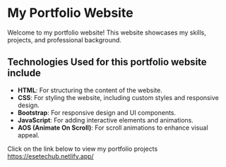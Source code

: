# My Portfolio Website

Welcome to my portfolio website! This website showcases my skills, projects, and professional background.


## Technologies Used for this portfolio website include

- **HTML**: For structuring the content of the website.
- **CSS**: For styling the website, including custom styles and responsive design.
- **Bootstrap**: For responsive design and UI components.
- **JavaScript**: For adding interactive elements and animations.
- **AOS (Animate On Scroll)**: For scroll animations to enhance visual appeal.

Click on the link below to view my portfolio projects
https://esetechub.netlify.app/


